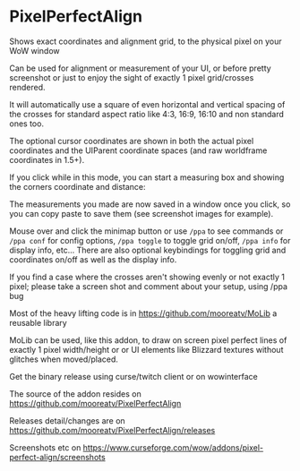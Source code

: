 # PixelPerfectAlign

Shows exact coordinates and alignment grid, to the physical pixel on your WoW window

Can be used for alignment or measurement of your UI, or before pretty screenshot or just to enjoy the sight of exactly 1 pixel grid/crosses rendered.

It will automatically use a square of even horizontal and vertical spacing of the crosses for standard aspect ratio like 4:3, 16:9, 16:10 and non standard ones too.

The optional cursor coordinates are shown in both the actual pixel coordinates and the UIParent coordinate spaces (and raw worldframe coordinates in 1.5+).

If you click while in this mode, you can start a measuring box and showing the corners coordinate and distance:

The measurements you made are now saved in a window once you click, so you can copy paste to save them (see screenshot images for example). 

Mouse over and click the minimap button or use `/ppa` to see commands or `/ppa conf` for config options, `/ppa toggle` to toggle grid on/off, `/ppa info` for display info, etc...
There are also optional keybindings for toggling grid and coordinates on/off as well as the display info.

If you find a case where the crosses aren't showing evenly or not exactly 1 pixel; please take a screen shot and comment about your setup, using /ppa bug

Most of the heavy lifting code is in https://github.com/mooreatv/MoLib a reusable library

MoLib can be used, like this addon, to draw on screen pixel perfect lines of exactly 1 pixel width/height or or UI elements like Blizzard textures without glitches when moved/placed.

Get the binary release using curse/twitch client or on wowinterface

The source of the addon resides on https://github.com/mooreatv/PixelPerfectAlign

Releases detail/changes are on https://github.com/mooreatv/PixelPerfectAlign/releases

Screenshots etc on https://www.curseforge.com/wow/addons/pixel-perfect-align/screenshots
